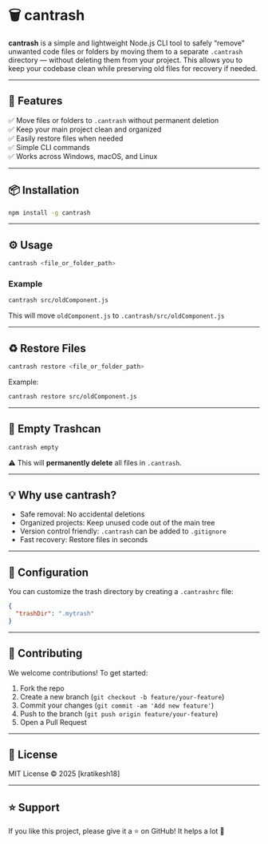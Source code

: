 # 🗑️ cantrash

**cantrash** is a simple and lightweight Node.js CLI tool to safely “remove” unwanted code files or folders by moving them to a separate `.cantrash` directory — without deleting them from your project. This allows you to keep your codebase clean while preserving old files for recovery if needed.

---

## 🚀 Features

✅ Move files or folders to `.cantrash` without permanent deletion  
✅ Keep your main project clean and organized  
✅ Easily restore files when needed  
✅ Simple CLI commands  
✅ Works across Windows, macOS, and Linux

---

## 📦 Installation

```bash
npm install -g cantrash
```

---

## ⚙️ Usage

```bash
cantrash <file_or_folder_path>
```

### Example

```bash
cantrash src/oldComponent.js
```

This will move `oldComponent.js` to `.cantrash/src/oldComponent.js`

---

## ♻️ Restore Files

```bash
cantrash restore <file_or_folder_path>
```

Example:

```bash
cantrash restore src/oldComponent.js
```

---

## 🧹 Empty Trashcan

```bash
cantrash empty
```

⚠️ This will **permanently delete** all files in `.cantrash`.

---

## 💡 Why use cantrash?

- Safe removal: No accidental deletions  
- Organized projects: Keep unused code out of the main tree  
- Version control friendly: `.cantrash` can be added to `.gitignore`  
- Fast recovery: Restore files in seconds

---

## 📂 Configuration

You can customize the trash directory by creating a `.cantrashrc` file:

```json
{
  "trashDir": ".mytrash"
}
```

---

## 👥 Contributing

We welcome contributions! To get started:

1. Fork the repo
2. Create a new branch (`git checkout -b feature/your-feature`)
3. Commit your changes (`git commit -am 'Add new feature'`)
4. Push to the branch (`git push origin feature/your-feature`)
5. Open a Pull Request

---

## 📄 License

MIT License © 2025 [kratikesh18]

---

## ⭐️ Support

If you like this project, please give it a ⭐️ on GitHub! It helps a lot 🚀